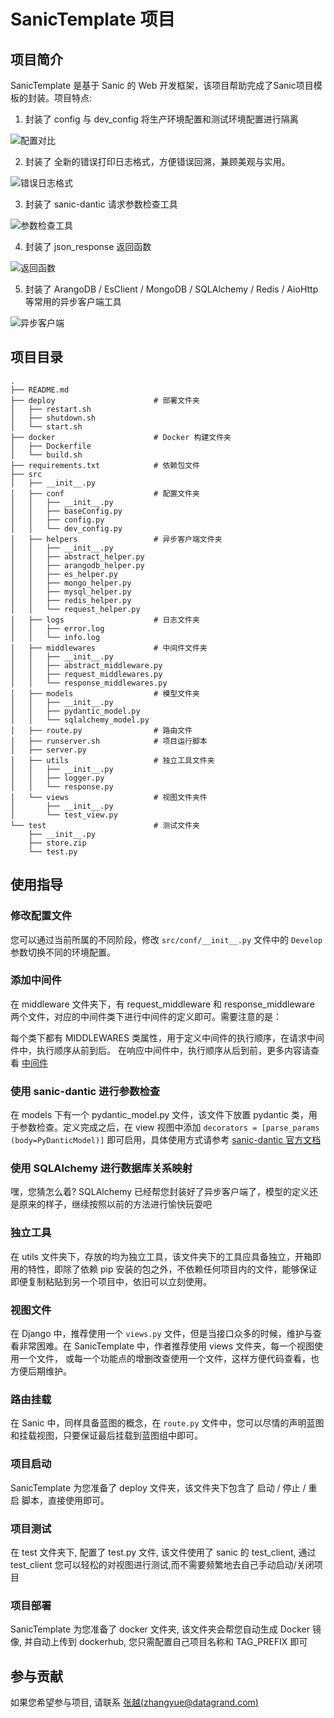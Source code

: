 # SanicTemplate 项目

## 项目简介

SanicTemplate 是基于 Sanic 的 Web 开发框架，该项目帮助完成了Sanic项目模板的封装。项目特点:

1. 封装了 config 与 dev_config 将生产环境配置和测试环境配置进行隔离

![配置对比](docs/images/配置对比.png)

2. 封装了 全新的错误打印日志格式，方便错误回溯，兼顾美观与实用。

![错误日志格式](docs/images/错误日志格式.png)

3. 封装了 sanic-dantic 请求参数检查工具

![参数检查工具](docs/images/模型检查文件.png)

4. 封装了 json_response 返回函数

![返回函数](docs/images/返回函数.png)

5. 封装了 ArangoDB / EsClient / MongoDB / SQLAlchemy / Redis / AioHttp 等常用的异步客户端工具

![异步客户端](docs/images/异步客户端.png)

## 项目目录

```text
.
├── README.md
├── deploy                      # 部署文件夹
│   ├── restart.sh
│   ├── shutdown.sh
│   └── start.sh
├── docker                      # Docker 构建文件夹
│   ├── Dockerfile
│   └── build.sh
├── requirements.txt            # 依赖包文件
├── src
│   ├── __init__.py
│   ├── conf                    # 配置文件夹
│   │   ├── __init__.py
│   │   ├── baseConfig.py      
│   │   ├── config.py           
│   │   └── dev_config.py       
│   ├── helpers                 # 异步客户端文件夹
│   │   ├── __init__.py
│   │   ├── abstract_helper.py
│   │   ├── arangodb_helper.py
│   │   ├── es_helper.py
│   │   ├── mongo_helper.py
│   │   ├── mysql_helper.py
│   │   ├── redis_helper.py
│   │   └── request_helper.py
│   ├── logs                    # 日志文件夹
│   │   ├── error.log
│   │   └── info.log
│   ├── middlewares             # 中间件文件夹
│   │   ├── __init__.py
│   │   ├── abstract_middleware.py
│   │   ├── request_middlewares.py
│   │   └── response_middlewares.py
│   ├── models                  # 模型文件夹
│   │   ├── __init__.py
│   │   ├── pydantic_model.py
│   │   └── sqlalchemy_model.py
│   ├── route.py                # 路由文件
│   ├── runserver.sh            # 项目运行脚本
│   ├── server.py               
│   ├── utils                   # 独立工具文件夹
│   │   ├── __init__.py
│   │   ├── logger.py
│   │   └── response.py
│   └── views                   # 视图文件夹件
│       ├── __init__.py
│       └── test_view.py
└── test                        # 测试文件夹
    ├── __init__.py
    ├── store.zip
    └── test.py
```

## 使用指导

### 修改配置文件

您可以通过当前所属的不同阶段，修改 `src/conf/__init__.py` 文件中的 `Develop` 参数切换不同的环境配置。

### 添加中间件

在 middleware 文件夹下，有 request_middleware 和 response_middleware 两个文件，对应的中间件类下进行中间件的定义即可。需要注意的是：

每个类下都有 MIDDLEWARES 类属性，用于定义中间件的执行顺序，在请求中间件中，执行顺序从前到后。
在响应中间件中，执行顺序从后到前，更多内容请查看 [中间件](https://sanicframework.org/zh/guide/basics/middleware.html#%E4%B8%AD%E9%97%B4%E4%BB%B6-middleware)

### 使用 sanic-dantic 进行参数检查

在 models 下有一个 pydantic_model.py 文件，该文件下放置 pydantic 类，用于参数检查。定义完成之后，在 view 视图中添加 `decorators = [parse_params
(body=PyDanticModel)]` 即可启用，具体使用方式请参考 [sanic-dantic 官方文档](https://miss85246.github.io/sanic-dantic/)

### 使用 SQLAlchemy 进行数据库关系映射

嘿，您猜怎么着? SQLAlchemy 已经帮您封装好了异步客户端了，模型的定义还是原来的样子，继续按照以前的方法进行愉快玩耍吧

### 独立工具

在 utils 文件夹下，存放的均为独立工具，该文件夹下的工具应具备独立，开箱即用的特性，即除了依赖 pip 安装的包之外，不依赖任何项目内的文件，能够保证即便复制粘贴到另一个项目中，依旧可以立刻使用。

### 视图文件

在 Django 中，推荐使用一个 `views.py` 文件，但是当接口众多的时候，维护与查看非常困难。在 SanicTemplate 中，作者推荐使用 views 文件夹，每一个视图使用一个文件，
或每一个功能点的增删改查使用一个文件，这样方便代码查看，也方便后期维护。

### 路由挂载

在 Sanic 中，同样具备蓝图的概念，在 `route.py` 文件中，您可以尽情的声明蓝图和挂载视图，只要保证最后挂载到蓝图组中即可。

### 项目启动

SanicTemplate 为您准备了 deploy 文件夹，该文件夹下包含了 启动 / 停止 / 重启 脚本，直接使用即可。

### 项目测试

在 test 文件夹下, 配置了 test.py 文件, 该文件使用了 sanic 的 test_client, 通过 test_client 您可以轻松的对视图进行测试,而不需要频繁地去自己手动启动/关闭项目

### 项目部署

SanicTemplate 为您准备了 docker 文件夹, 该文件夹会帮您自动生成 Docker 镜像, 并自动上传到 dockerhub, 您只需配置自己项目名称和 TAG_PREFIX 即可

## 参与贡献

如果您希望参与项目, 请联系 [张越(zhangyue@datagrand.com)](https://git.datagrand.com/zhangyue)
